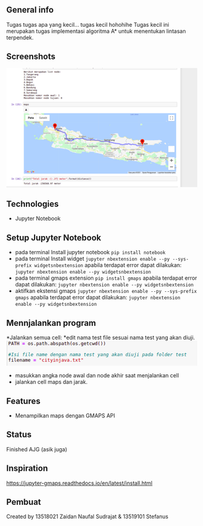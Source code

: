 ## General info
Tugas tugas apa yang kecil... tugas kecil hohohihe
Tugas kecil ini merupakan tugas implementasi algoritma A* untuk menentukan lintasan terpendek.

## Screenshots
![path antara jawa dan surabaya](./img/jawa-surabaya.png)

## Technologies
* Jupyter Notebook

## Setup Jupyter Notebook
* pada terminal Install jupyter notebook
`pip install notebook`
* pada terminal Install  widget 
`jupyter nbextension enable --py --sys-prefix widgetsnbextension`
 apabila terdapat error dapat dilakukan:
 `jupyter nbextension enable --py widgetsnbextension`
* pada terminal gmaps extension
`pip install gmaps`
 apabila terdapat error dapat dilakukan:
 `jupyter nbextension enable --py widgetsnbextension`
* aktifkan ekstensi gmaps
`jupyter nbextension enable --py --sys-prefix gmaps`
 apabila terdapat error dapat dilakukan:
 `jupyter nbextension enable --py widgetsnbextension`


## Mennjalankan program
*Jalankan semua cell:
*edit nama test file sesuai nama test yang akan diuji.
![edit test name](./img/testchange.png)
* masukkan angka node awal dan node akhir saat menjalankan cell
* jalankan cell maps dan jarak. 

## Features

* Menampilkan maps dengan GMAPS API

## Status
Finished AJG (asik juga)

## Inspiration
https://jupyter-gmaps.readthedocs.io/en/latest/install.html

## Pembuat
Created by 13518021 Zaidan Naufal Sudrajat  & 13519101 Stefanus 
